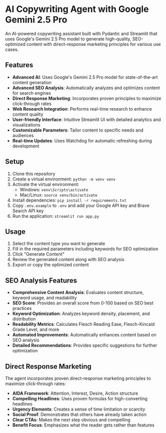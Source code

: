 # AI Copywriting Agent with Google Gemini 2.5 Pro

An AI-powered copywriting assistant built with Pydantic and Streamlit that uses Google's Gemini 2.5 Pro model to generate high-quality, SEO-optimized content with direct-response marketing principles for various use cases.

## Features

- **Advanced AI**: Uses Google's Gemini 2.5 Pro model for state-of-the-art content generation
- **Advanced SEO Analysis**: Automatically analyzes and optimizes content for search engines
- **Direct Response Marketing**: Incorporates proven principles to maximize click-through rates
- **Web Research Integration**: Performs real-time research to enhance content quality
- **User-friendly Interface**: Intuitive Streamlit UI with detailed analytics and visualizations
- **Customizable Parameters**: Tailor content to specific needs and audiences
- **Real-time Updates**: Uses Watchdog for automatic refreshing during development

## Setup

1. Clone this repository
2. Create a virtual environment: `python -m venv venv`
3. Activate the virtual environment:
   - Windows: `venv\Scripts\activate`
   - Mac/Linux: `source venv/bin/activate`
4. Install dependencies: `pip install -r requirements.txt`
5. Copy `.env.example` to `.env` and add your Google API key and Brave Search API key
6. Run the application: `streamlit run app.py`

## Usage

1. Select the content type you want to generate
2. Fill in the required parameters including keywords for SEO optimization
3. Click "Generate Content"
4. Review the generated content along with SEO analysis
5. Export or copy the optimized content

## SEO Analysis Features

- **Comprehensive Content Analysis**: Evaluates content structure, keyword usage, and readability
- **SEO Score**: Provides an overall score from 0-100 based on SEO best practices
- **Keyword Optimization**: Analyzes keyword density, placement, and distribution
- **Readability Metrics**: Calculates Flesch Reading Ease, Flesch-Kincaid Grade Level, and more
- **Automated Improvements**: Automatically enhances content based on SEO analysis
- **Detailed Recommendations**: Provides specific suggestions for further optimization

## Direct Response Marketing

The agent incorporates proven direct-response marketing principles to maximize click-through rates:

- **AIDA Framework**: Attention, Interest, Desire, Action structure
- **Compelling Headlines**: Uses proven formulas for high-converting headlines
- **Urgency Elements**: Creates a sense of time limitation or scarcity
- **Social Proof**: Demonstrates that others have already taken action
- **Clear CTAs**: Makes the next step obvious and compelling
- **Benefit Focus**: Emphasizes what the reader gets rather than features
